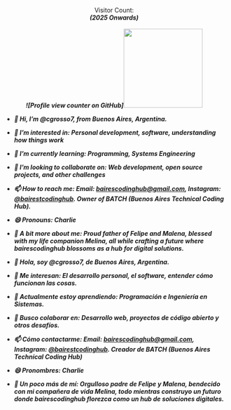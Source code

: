<p align="center"> 
  Visitor Count: <br> <b><i>(2025 Onwards)<b><i> <br><br>
  ![Profile view counter on GitHub]<img src="(https://komarev.com/ghpvc/?username=cgrosso7)" style="width: 180px;"/>
</p>


- 👋 Hi, I’m @cgrosso7, from Buenos Aires, Argentina.

- 👀 I’m interested in: Personal development, software, understanding how things work

- 🌱 I’m currently learning: Programming, Systems Engineering

- 💞️ I’m looking to collaborate on: Web development, open source projects, and other challenges

- 📫 How to reach me: Email: bairescodinghub@gmail.com, Instagram: [@bairestcodinghub](https://www.instagram.com/bairestcodinghub/). Owner of BATCH (Buenos Aires Technical Coding Hub).

- 😄 Pronouns: Charlie

- 🌈 A bit more about me: Proud father of Felipe and Malena, blessed with my life companion Melina, all while crafting a future where bairescodinghub blossoms as a hub for digital solutions.



- 👋 Hola, soy @cgrosso7, de Buenos Aires, Argentina.

- 👀 Me interesan: El desarrollo personal, el software, entender cómo funcionan las cosas.

- 🌱 Actualmente estoy aprendiendo: Programación e Ingeniería en Sistemas.

- 💞️ Busco colaborar en: Desarrollo web, proyectos de código abierto y otros desafíos.

- 📫 Cómo contactarme: Email: bairescodinghub@gmail.com, Instagram: [@bairestcodinghub](https://www.instagram.com/bairestcodinghub/). Creador de BATCH (Buenos Aires Technical Coding Hub)

- 😄 Pronombres: Charlie

- 🌈 Un poco más de mí: Orgulloso padre de Felipe y Malena, bendecido con mi compañera de vida Melina, todo mientras construyo un futuro donde bairescodinghub florezca como un hub de soluciones digitales.

<!---
cgrosso7/cgrosso7 is a ✨ special ✨ repository because its `README.md` (this file) appears on your GitHub profile.
You can click the Preview link to take a look at your changes.
--->

